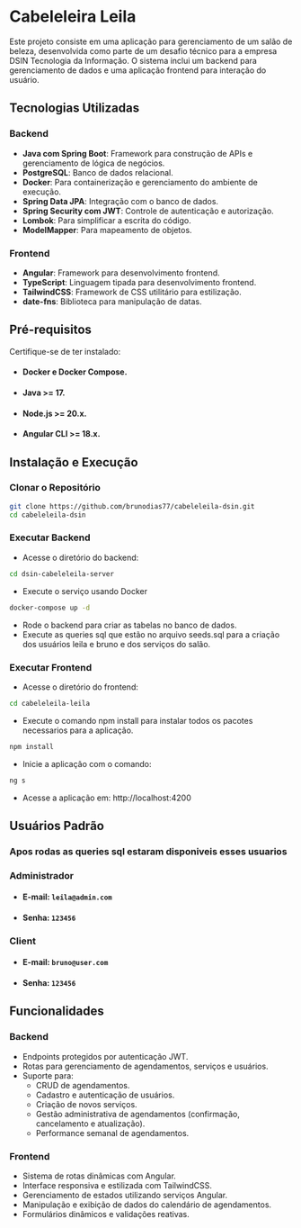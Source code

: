 # Cabeleleira Leila

Este projeto consiste em uma aplicação para gerenciamento de um salão de beleza, desenvolvida como parte de um desafio técnico para a empresa DSIN Tecnologia da Informação. O sistema inclui um backend para gerenciamento de dados e uma aplicação frontend para interação do usuário.

## Tecnologias Utilizadas

### Backend
- **Java com Spring Boot**: Framework para construção de APIs e gerenciamento de lógica de negócios.
- **PostgreSQL**: Banco de dados relacional.
- **Docker**: Para containerização e gerenciamento do ambiente de execução.
- **Spring Data JPA**: Integração com o banco de dados.
- **Spring Security com JWT**: Controle de autenticação e autorização.
- **Lombok**: Para simplificar a escrita do código.
- **ModelMapper**: Para mapeamento de objetos.

### Frontend
- **Angular**: Framework para desenvolvimento frontend.
- **TypeScript**: Linguagem tipada para desenvolvimento frontend.
- **TailwindCSS**: Framework de CSS utilitário para estilização.
- **date-fns**: Biblioteca para manipulação de datas.


## Pré-requisitos
Certifique-se de ter instalado:

- #### Docker e Docker Compose.
- #### Java >= 17.
- #### Node.js >= 20.x.
- #### Angular CLI >= 18.x.

## Instalação e Execução

### Clonar o Repositório

```bash
git clone https://github.com/brunodias77/cabeleleila-dsin.git
cd cabeleleila-dsin
```

### Executar Backend

- Acesse o diretório do backend:
```bash
cd dsin-cabeleleila-server
```
- Execute o serviço usando Docker
```bash
docker-compose up -d
```
- Rode o backend para criar as tabelas no banco de dados.
- Execute as queries sql que estão no arquivo seeds.sql para a criação dos usuários leila e bruno e dos serviços do salão.
### Executar Frontend
 - Acesse o diretório do frontend:
```bash
cd cabeleleila-leila
```
- Execute o comando npm install para instalar todos os pacotes necessarios para a aplicação.
```bash
npm install
```
- Inicie a aplicação com o comando:
```bash
ng s
```
- Acesse a aplicação em: http://localhost:4200

## Usuários Padrão
### Apos rodas as queries sql estaram disponiveis esses usuarios
### Administrador
- #### E-mail: `leila@admin.com`
- #### Senha: `123456`

### Client
- #### E-mail: `bruno@user.com`
- #### Senha: `123456`

## Funcionalidades

### Backend

- Endpoints protegidos por autenticação JWT.
- Rotas para gerenciamento de agendamentos, serviços e usuários.
- Suporte para:
  - CRUD de agendamentos.
  - Cadastro e autenticação de usuários.
  - Criação de novos serviços.
  - Gestão administrativa de agendamentos (confirmação, cancelamento e atualização).
  - Performance semanal de agendamentos.

### Frontend
- Sistema de rotas dinâmicas com Angular.
- Interface responsiva e estilizada com TailwindCSS.
- Gerenciamento de estados utilizando serviços Angular.
- Manipulação e exibição de dados do calendário de agendamentos.
- Formulários dinâmicos e validações reativas.


